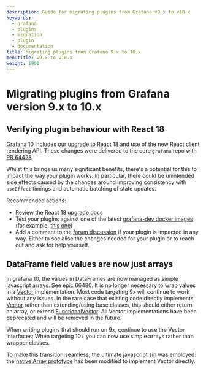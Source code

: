 ```yaml
---
description: Guide for migrating plugins from Grafana v9.x to v10.x
keywords:
  - grafana
  - plugins
  - migration
  - plugin
  - documentation
title: Migrating plugins from Grafana 9.x to 10.x
menutitle: v9.x to v10.x
weight: 1900
---
```


# Migrating plugins from Grafana version 9.x to 10.x

## Verifying plugin behaviour with React 18

Grafana 10 includes our upgrade to React 18 and use of the new React client rendering API. These changes were delivered to the core `grafana` repo with [PR 64428](https://github.com/grafana/grafana/pull/64428).

Whilst this brings us many significant benefits, there's a potential for this to impact the way your plugin works. In particular, there could be unintended side effects caused by the changes around improving consistency with `useEffect` timings and automatic batching of state updates.

Recommended actions:

- Review the React 18 [upgrade docs](https://react.dev/blog/2022/03/08/react-18-upgrade-guide)
- Test your plugins against one of the latest [grafana-dev docker images](https://hub.docker.com/r/grafana/grafana-dev/tags?page=1) (for example, [this one](https://hub.docker.com/layers/grafana/grafana-dev/10.0.0-111404pre/images/sha256-ac78acf54b44bd2ce7e68b796b1df47030da7f35e53b02bc3eec3f4de05f780f?context=explore))
- Add a comment to the [forum discussion](https://community.grafana.com/t/grafana-10-is-upgrading-to-react-18/86051) if your plugin is impacted in any way. Either to socialise the changes needed for your plugin or to reach out and ask for help yourself.

## DataFrame field values are now just arrays

In grafana 10, the values in DataFrames are now managed as simple javascript arrays. See [epic 66480](https://github.com/grafana/grafana/issues/66480). It is no longer necessary to wrap values in a [Vector<T>](https://github.com/grafana/grafana/blob/v9.5.x/packages/grafana-data/src/types/vector.ts) implementation. Most code targeting 9x will continue to work without any issues. In the rare case that existing code directly implements [Vector<T>](https://github.com/grafana/grafana/blob/v9.5.x/packages/grafana-data/src/types/vector.ts) rather than extending/using base classes, this should either return an array, or extend [FunctionalVector<T>](https://github.com/grafana/grafana/blob/v10.0.x/packages/grafana-data/src/vector/FunctionalVector.ts#L9). All Vector implementations have been deprecated and will be removed in the future.

When writing plugins that should run on 9x, continue to use the Vector interfaces; When targeting 10+ you can now use simple arrays rather than wrapper classes.

To make this transition seamless, the ultimate javascript sin was employed: the [native Array prototype](https://github.com/grafana/grafana/blob/v10.0.x/packages/grafana-data/src/types/vector.ts) has been modified to implement Vector directly.
